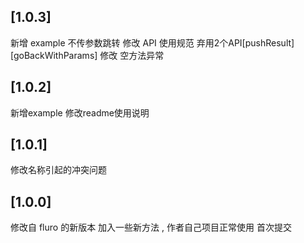 ## [1.0.3]
新增 example 不传参数跳转
修改 API 使用规范 弃用2个API[pushResult][goBackWithParams]
修改 空方法异常
## [1.0.2]
新增example
修改readme使用说明

## [1.0.1]
修改名称引起的冲突问题

## [1.0.0]

修改自 fluro 的新版本 加入一些新方法 , 作者自己项目正常使用 首次提交
